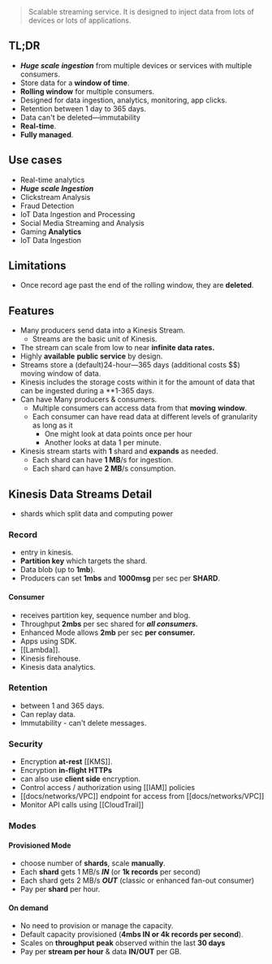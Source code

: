 >Scalable streaming service. It is designed to inject data from lots of devices or lots of applications.

## TL;DR
- ***Huge scale*** ***ingestion*** from multiple devices or services with multiple consumers.
- Store data for a **window of time**.
- **Rolling window** for multiple consumers.
- Designed for data ingestion, analytics, monitoring, app clicks.
- Retention between 1 day to 365 days.
- Data can't be deleted—immutability
- **Real-time**.
- **Fully managed**.

## Use cases
- Real-time analytics
- ***Huge scale Ingestion***
- Clickstream Analysis
- Fraud Detection
- IoT Data Ingestion and Processing
- Social Media Streaming and Analysis
- Gaming **Analytics**
- IoT Data Ingestion

## Limitations

- Once record age past the end of the rolling window, they are **deleted**.

## Features
- Many producers send data into a Kinesis Stream. 
	- Streams are the basic unit of Kinesis.
- The stream can scale from low to near **infinite data rates.**
- Highly **available** **public service** by design.
- Streams store a (default)24-hour—365 days (additional costs \$\$) moving window of data.
- Kinesis includes the storage costs within it for the amount of data that can be ingested during a **1-365 days. 
- Can have Many producers & consumers.
	- Multiple consumers can access data from that **moving** **window**.
	- Each consumer can have read data at different levels of granularity as long as it
	    - One might look at data points once per hour
	    - Another looks at data 1 per minute.
- Kinesis stream starts with **1** shard and **expands** as needed.
    - Each shard can have **1 MB**/s for ingestion. 
    - Each shard can have **2 MB**/s consumption.


## Kinesis Data Streams Detail
- shards which split data and computing power

### Record
- entry in kinesis.
- **Partition key** which targets the shard.
- Data blob (up to **1mb**).
- Producers can set **1mbs** and **1000msg** per sec per **SHARD**.

#### Consumer
- receives partition key, sequence number and blog.
- Throughput **2mbs** per sec shared for ***all consumers.***
- Enhanced Mode allows **2mb** per sec **per consumer.**
- Apps using SDK.
- [[Lambda]].
- Kinesis firehouse.
- Kinesis data analytics.

### Retention
- between 1 and 365 days.
- Can replay data.
- Immutability - can't delete messages.

### Security
- Encryption **at-rest** [[KMS]].
- Encryption **in-flight** **HTTPs**
- can also use **client side** encryption.
- Control access / authorization using [[IAM]] policies
- [[docs/networks/VPC]] endpoint for access from [[docs/networks/VPC]]
- Monitor API calls using [[CloudTrail]]

### Modes

#### Provisioned Mode 
- choose number of **shards**, scale **manually**.
- Each **shard** gets 1 MB/s ***IN*** (or **1k records** per second)
- Each shard gets 2 MB/s ***OUT*** (classic or enhanced fan-out consumer)
- Pay per **shard** per hour.

#### On demand
- No need to provision or manage the capacity.
- Default capacity provisioned (**4mbs IN or 4k records per second**).
- Scales on **throughput** **peak** observed within the last **30 days**
- Pay per **stream per hour** & data **IN/OUT** per GB.
